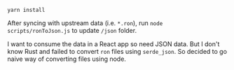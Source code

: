`yarn install`

After syncing with upstream data (i.e. `*.ron`), run `node scripts/ronToJson.js` to update `/json` folder.

I want to consume the data in a React app so need JSON data. But I don't know Rust and failed to convert `ron` files using `serde_json`. So decided to go naive way of converting files using node.
